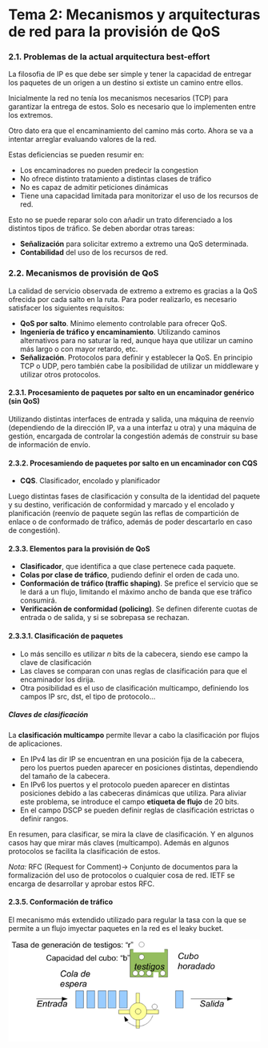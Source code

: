# Tema 2: Mecanismos y arquitecturas de red para la provisión de QoS

### 2.1. Problemas de la actual arquitectura best-effort

La filosofia de IP es que debe ser simple y tener la capacidad de entregar los paquetes de un origen a un destino si extiste un camino entre ellos.

Inicialmente la red no tenía los mecanismos necesarios (TCP) para garantizar la entrega de estos. Solo es necesario que lo implementen entre los extremos.

Otro dato era que el encaminamiento del camino más corto. Ahora se va a intentar arreglar evaluando valores de la red.

Estas deficiencias se pueden resumir en:
- Los encaminadores no pueden predecir la congestion
- No ofrece distinto tratamiento a distintas clases de tráfico
- No es capaz de admitir peticiones dinámicas
- Tiene una capacidad limitada para monitorizar el uso de los recursos de red.

Esto no se puede reparar solo con añadir un trato diferenciado a los distintos tipos de tráfico. Se deben abordar otras tareas:
- **Señalización** para solicitar extremo a extremo una QoS determinada.
- **Contabilidad** del uso de los recursos de red.

### 2.2. Mecanismos de provisión de QoS

La calidad de servicio observada de extremo a extremo es gracias a la QoS ofrecida por cada salto en la ruta. Para poder realizarlo, es necesario satisfacer los siguientes requisitos:

- **QoS por salto**. Mínimo elemento controlable para ofrecer QoS.
- **Ingeniería de tráfico y encaminamiento**. Utilizando caminos alternativos para no saturar la red, aunque haya que utilizar un camino más largo o con mayor retardo, etc.
- **Señalización**. Protocolos para definir y establecer la QoS. En principio TCP o UDP, pero también cabe la posibilidad de utilizar un middleware y utilizar otros protocolos.

#### 2.3.1. Procesamiento de paquetes por salto en un encaminador genérico (sin QoS)

Utilizando distintas interfaces de entrada y salida, una máquina de reenvío (dependiendo de la dirección IP, va a una interfaz u otra) y una máquina de gestión, encargada de controlar la congestión además de construir su base de información de envío.

#### 2.3.2. Procesamiendo de paquetes por salto en un encaminador con CQS

- **CQS**. Clasificador, encolado y planificador

Luego distintas fases de clasificación y consulta de la identidad del paquete y su destino, verificación de conformidad y marcado y el encolado y planificación (reenvío de paquete según las reflas de compartición de enlace o de conformado de tráfico, además de poder descartarlo en caso de congestión).

#### 2.3.3. Elementos para la provisión de QoS

- **Clasificador**, que identifica a que clase pertenece cada paquete.
- **Colas por clase de tráfico**, pudiendo definir el orden de cada uno.
- **Conformación de tráfico (traffic shaping)**. Se prefice el servicio que se le dará a un flujo, limitando el máximo ancho de banda que ese tráfico consumirá.
- **Verificación de conformidad (policing)**. Se definen diferente cuotas de entrada o de salida, y si se sobrepasa se rechazan.

#### 2.3.3.1. Clasificación de paquetes

- Lo más sencillo es utilizar *n* bits de la cabecera, siendo ese campo la clave de clasificación
- Las claves se comparan con unas reglas de clasificación para que el encaminador los dirija.
- Otra posibilidad es el uso de clasificación multicampo, definiendo los campos IP src, dst, el tipo de protocolo...

##### Claves de clasificación

La **clasificación multicampo** permite llevar a cabo la clasificación por flujos de aplicaciones. 
- En IPv4 las dir IP se encuentran en una posición fija de la cabecera, pero los puertos pueden aparecer en posiciones distintas, dependiendo del tamaño de la cabecera. 
- En IPv6 los puertos y el protocolo pueden aparecer en distintas posiciones debido a las cabeceras dinámicas que utiliza. Para aliviar este problema, se introduce el campo **etiqueta de flujo** de 20 bits.
- En el campo DSCP se pueden definir reglas de clasificación estrictas o definir rangos.

En resumen, para clasificar, se mira la clave de clasificación. Y en algunos casos hay que mirar más claves (multicampo). Además en algunos protocolos se facilita la clasificación de estos.

*Nota:* RFC (Request for Comment)-> Conjunto de documentos para la formalización del uso de protocolos o cualquier cosa de red. IETF se encarga de desarrollar y aprobar estos RFC.

#### 2.3.5. Conformación de tráfico

El mecanismo más extendido utilizado para regular la tasa con la que se permite a un flujo imyectar paquetes en la red es el leaky bucket.

![leacky-bucket](./img/leaky-bucket.png)

